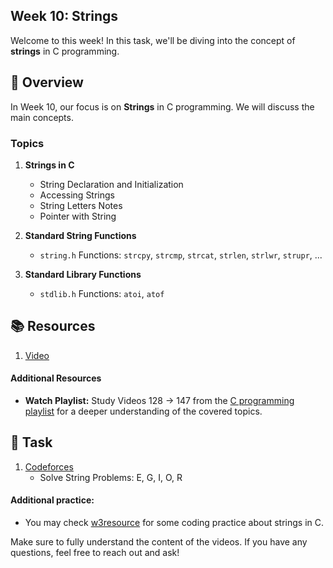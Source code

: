 ## Week 10: Strings

Welcome to this week! In this task, we'll be diving into the concept of **strings** in C programming.

## 📖 Overview

In Week 10, our focus is on **Strings** in C programming. We will discuss the main concepts.

### Topics

1. **Strings in C**
   - String Declaration and Initialization
   - Accessing Strings
   - String Letters Notes
   - Pointer with String

2. **Standard String Functions**
   - `string.h` Functions: `strcpy`, `strcmp`, `strcat`, `strlen`, `strlwr`, `strupr`, ...

3. **Standard Library Functions**
   - `stdlib.h` Functions: `atoi`, `atof`

## 📚 Resources

1. [Video](https://youtu.be/sV38pLKb7Gs?si=w208dLS9dGGH8n6e)

#### Additional Resources

- **Watch Playlist:** Study Videos 128 → 147 from the [C programming playlist](https://www.youtube.com/playlist?list=PLBlnK6fEyqRggZZgYpPMUxdY1CYkZtARR) for a deeper understanding of the covered topics.

## 📝 Task

1. [Codeforces](https://codeforces.com/group/MWSDmqGsZm/contest/219856)
   - Solve String Problems: E, G, I, O, R

#### Additional practice:

- You may check [w3resource](https://www.w3resource.com/c-programming-exercises/string/index.php) for some coding practice about strings in C.

Make sure to fully understand the content of the videos. If you have any questions, feel free to reach out and ask!
